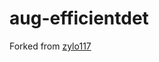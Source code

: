 # aug-efficientdet
Forked from [zylo117](https://github.com/zylo117/Yet-Another-EfficientDet-Pytorch) 